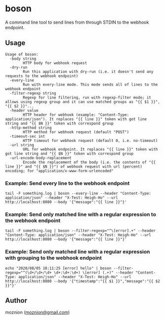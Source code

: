# boson

A command line tool to send lines from through STDIN to the webhook endpoint.

## Usage

```
Usage of boson:
  -body string
        HTTP body for webhook request
  -dry-run
        Run this application with dry-run (i.e. it doesn't send any requests to the webhook endpoint)
  -every-line
        Run with every-line mode. This mode sends all of lines to the webhook endpoint
  -filter-regexp string
        Regexp for line filtering, run with regexp-filter mode; it allows using regexp group and it can use matched groups as "{{ $1 }}", "{{ $2 }}"...
  -header value
        HTTP header for webhook (example: "Content-Type: application/json"). It replaces "{{ line }}" token with got line string and "{{ $N }}" token with correspond group
  -http-method string
        HTTP method for webhook request (default "POST")
  -timeout-sec int
        HTTP timeout for webhook request (default 0, i.e. no-timeout)
  -url string
        URL for webhook endpoint. It replaces "{{ line }}" token with got line string and "{{ $N }}" token with correspond group
  -url-encode-body-replacement
        Encode the replacement of the body (i.e. the contents of "{{ line }}" and "{{ $N }}") of webhook request with url (percent) encoding; for "application/x-www-form-urlencoded"
```

### Example: Send every line to the webhook endpoint

```
tail -F something.log | boson --every-line --header "Content-Type: application/json" --header "X-Test: Heigh-Ho" --url http://localhost:8080 --body '{"message":"{{ line }}"}'
```

### Example: Send only matched line with a regular expression to the webhook endpoint

```
tail -F something.log | boson --filter-regexp="^\[error].+" --header "Content-Type: application/json" --header "X-Test: Heigh-Ho" --url http://localhost:8080 --body '{"message":"{{ line }}"}'
```

### Example: Send only matched line with a regular expression with grouping to the webhook endpoint

```
echo "2020/08/05 18:11:25 [error] hello" | boson --filter-regexp="^(\d+/\d+/\d+ \d+:\d+:\d+) \[error] (.+)" --header "Content-Type: application/json" --header "X-Test: Heigh-Ho" --url http://localhost:8080 --body '{"timestamp":"{{ $1 }}","message":"{{ $2 }}"}'
```

## Author

moznion (<moznion@gmail.com>)

